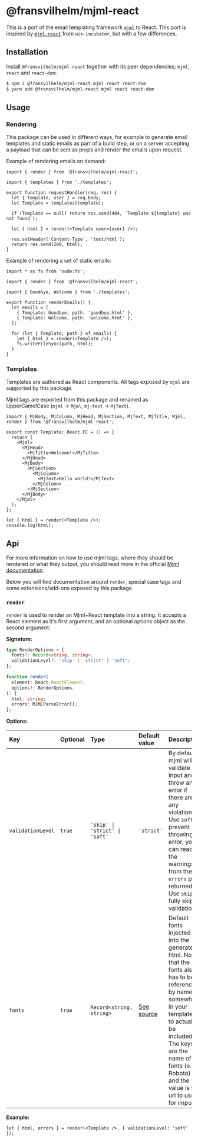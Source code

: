 # @fransvilhelm/mjml-react

This is a port of the email templating framework [`mjml`](https://mjml.io/) to React. This port is inspired by
[`mjml-react`](https://github.com/wix-incubator/mjml-react) from `wix-incubator`, but with a few differences.

## Installation

Install `@fransvilhelm/mjml-react` together with its peer dependencies; `mjml`, `react` and `react-dom`:

```bash
$ npm i @fransvilhelm/mjml-react mjml react react-dom
$ yarn add @fransvilhelm/mjml-react mjml react react-dom
```

## Usage

### Rendering

This package can be used in different ways, for example to generate email templates and static emails as part of a build
step, or on a server accepting a payload that can be sent as props and render the emails upon request.

Example of rendering emails on demand:

```tsx
import { render } from '@fransvilhelm/mjml-react';

import { templates } from './templates';

export function requestHandler(req, res) {
  let { template, user } = req.body;
  let Template = templates[template];

  if (Template == null) return res.send(404, `Template ${template} was not found`);

  let { html } = render(<Template user={user} />);

  res.setHeader('Content-Type', 'text/html');
  return res.send(200, html);
}
```

Example of rendering a set of static emails:

```tsx
import * as fs from 'node:fs';

import { render } from '@fransvilhelm/mjml-react';

import { Goodbye, Welcome } from './templates';

export function renderEmails() {
  let emails = [
    { Template: Goodbye, path: 'goodbye.html' },
    { Template: Welcome, path: 'welcome.html' },
  ];

  for (let { Template, path } of emails) {
    let { html } = render(<Template />);
    fs.writeFileSync(path, html);
  }
}
```

### Templates

Templates are authored as React components. All tags exposed by `mjml` are supported by this package.

Mjml tags are exported from this package and renamed as UpperCamelCase (`mjml` → `Mjml`, `mj-text` → `MjText`).

```tsx
import { MjBody, MjColumn, MjHead, MjSection, MjText, MjTitle, Mjml, render } from '@fransvilhelm/mjml-react';

export const Template: React.FC = () => {
  return (
    <Mjml>
      <MjHead>
        <MjTitle>Welcome!</MjTitle>
      </MjHead>
      <MjBody>
        <MjSection>
          <MjColumn>
            <MjText>Hello world!</MjText>
          </MjColumn>
        </MjSection>
      </MjBody>
    </Mjml>
  );
};

let { html } = render(<Template />);
console.log(html);
```

## Api

For more information on how to use mjml tags, where they should be rendered or what they output, you should read more in
the official [Mjml documentation](https://documentation.mjml.io/).

Below you will find documentation around `render`, special case tags and some extensions/add-ons exposed by this
package.

### `render`

`render` is used to render an Mjml+React template into a string. It accepts a React element as it's first argument, and
an optional options object as the second argument:

**Signature:**

```ts
type RenderOptions = {
  fonts?: Record<string, string>;
  validationLevel?: 'skip' | 'strict' | 'soft';
};

function render(
  element: React.ReactElement,
  options?: RenderOptions,
): {
  html: string;
  errors: MJMLParseError[];
};
```

**Options:**

| Key               | Optional | Type                           | Default value                                                                                 | Description                                                                                                                                                                                                                                              |
| :---------------- | :------- | :----------------------------- | :-------------------------------------------------------------------------------------------- | :------------------------------------------------------------------------------------------------------------------------------------------------------------------------------------------------------------------------------------------------------- |
| `validationLevel` | `true`   | `'skip' \| 'strict' \| 'soft'` | `'strict'`                                                                                    | By default mjml will validate the input and throw an error if there are any violations. Use `soft` to prevent throwing an error, you can read the warnings from the `errors` prop returned. Use `skip` to fully skip validation.                         |
| `fonts`           | `true`   | `Record<string, string>`       | [See source](https://github.com/mjmlio/mjml/blob/master/packages/mjml-core/src/index.js#L100) | Default fonts injected into the generated html. Note that the fonts also has to be referenced by name somewhere in your templates to actually be included. The keys are the name of the fonts (e.g. Roboto) and the value is the url to use for imports. |

**Example:**

```tsx
let { html, errors } = render(<Template />, { validationLevel: 'soft' });
```
